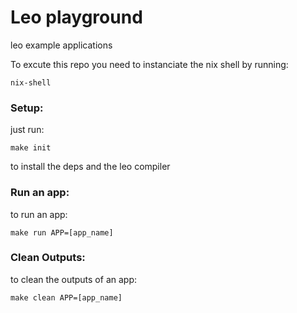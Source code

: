 # Leo playground

leo example applications

To excute this repo you need to instanciate the nix shell by running:
```
nix-shell
```

### Setup:
just run:
```
make init
```
to install the deps and the leo compiler

### Run an app:
to run an app:
```
make run APP=[app_name]
```

### Clean Outputs:
to clean the outputs of an app:
```
make clean APP=[app_name]
```

